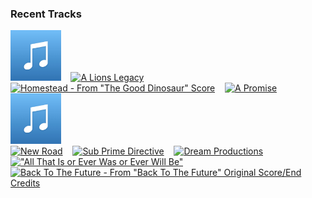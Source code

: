 ### Recent Tracks
[<img src='https://github.com/atfinke/atfinke/blob/master/placeholder.jpeg?raw=true' width='16%' height='16%' alt='One Day - From "Pirates of the Caribbean: At Worlds End"/Score'>](https://www.last.fm/music/hans%2bzimmer/_/one%2bday%2b-%2bfrom%2b%2522pirates%2bof%2bthe%2bcaribbean%253a%2bat%2bworld%2527s%2bend%2522%252fscore)&nbsp;&nbsp;&nbsp;&nbsp;[<img src='https://lastfm.freetls.fastly.net/i/u/300x300/ce5054350b03ec0fd8b28b18f48554fb.png' width='16%' height='16%' alt='A Lions Legacy'>](https://www.last.fm/music/ramin%2bdjawadi/_/a%2blion%2527s%2blegacy)&nbsp;&nbsp;&nbsp;&nbsp;[<img src='https://lastfm.freetls.fastly.net/i/u/300x300/dfed95f8dd934a865187d61fcf67514f.png' width='16%' height='16%' alt='Homestead - From "The Good Dinosaur" Score'>](https://www.last.fm/music/mychael%2bdanna/_/homestead%2b-%2bfrom%2b%2522the%2bgood%2bdinosaur%2522%2bscore)&nbsp;&nbsp;&nbsp;&nbsp;[<img src='https://lastfm.freetls.fastly.net/i/u/300x300/4f25b8723e2044ceb8b99609b5004c15.png' width='16%' height='16%' alt='A Promise'>](https://www.last.fm/music/alan%2bsilvestri/_/a%2bpromise)&nbsp;&nbsp;&nbsp;&nbsp;[<img src='https://github.com/atfinke/atfinke/blob/master/placeholder.jpeg?raw=true' width='16%' height='16%' alt='The Imperial March - From "Star Wars: The Empire Strikes Back"'>](https://www.last.fm/music/london%2bvoices/_/the%2bimperial%2bmarch%2b-%2bfrom%2b%2522star%2bwars%253a%2bthe%2bempire%2bstrikes%2bback%2522)&nbsp;&nbsp;&nbsp;&nbsp;<br>[<img src='https://lastfm.freetls.fastly.net/i/u/300x300/cc11a8eadad3414b863cb261fe9607f5.png' width='16%' height='16%' alt='New Road'>](https://www.last.fm/music/randy%2bnewman/_/new%2broad)&nbsp;&nbsp;&nbsp;&nbsp;[<img src='https://lastfm.freetls.fastly.net/i/u/300x300/233f17c7a47a49c097cee19bedde05f5.png' width='16%' height='16%' alt='Sub Prime Directive'>](https://www.last.fm/music/michael%2bgiacchino/_/sub%2bprime%2bdirective)&nbsp;&nbsp;&nbsp;&nbsp;[<img src='https://lastfm.freetls.fastly.net/i/u/300x300/b1239e019346ccc52de078547d7dab01.png' width='16%' height='16%' alt='Dream Productions'>](https://www.last.fm/music/michael%2bgiacchino/_/dream%2bproductions)&nbsp;&nbsp;&nbsp;&nbsp;[<img src='https://lastfm.freetls.fastly.net/i/u/300x300/d1519982081f45c1c5e6bc1d79239737.png' width='16%' height='16%' alt='"All That Is or Ever Was or Ever Will Be"'>](https://www.last.fm/music/alan%2bsilvestri/_/%2522all%2bthat%2bis%2bor%2bever%2bwas%2bor%2bever%2bwill%2bbe%2522)&nbsp;&nbsp;&nbsp;&nbsp;[<img src='https://lastfm.freetls.fastly.net/i/u/300x300/4a1ff0d19c2417912d15d5d3d2062f6c.png' width='16%' height='16%' alt='Back To The Future - From "Back To The Future" Original Score/End Credits'>](https://www.last.fm/music/the%2boutatime%2borchestra/_/back%2bto%2bthe%2bfuture%2b-%2bfrom%2b%2522back%2bto%2bthe%2bfuture%2522%2boriginal%2bscore%252fend%2bcredits)&nbsp;&nbsp;&nbsp;&nbsp;<br>